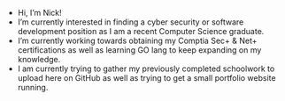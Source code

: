 - Hi, I’m Nick!
- I’m currently interested in finding a cyber security or software development position as I am a recent Computer Science graduate.
- I’m currently working towards obtaining my Comptia Sec+ & Net+ certifications as well as
  learning GO lang to keep expanding on my knowledge.
- I am currently trying to gather my previously completed schoolwork to upload here 
  on GitHub as well as trying to get a small portfolio website running.

<!---
lumberjack249/lumberjack249 is a ✨ special ✨ repository because its `README.md` (this file) appears on your GitHub profile.
You can click the Preview link to take a look at your changes.
--->

